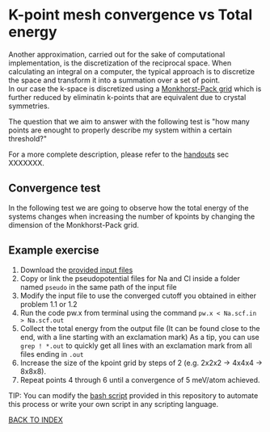 # K-point mesh convergence vs Total energy

Another approximation, carried out for the sake of computational implementation, is the discretization of the reciprocal space.
When calculating an integral on a computer, the typical approach is to discretize the space and transform it into a summation over a set of point.  
In our case the k-space is discretized using a [Monkhorst-Pack grid](https://doi.org/10.1103/PhysRevB.13.5188) which is further reduced by eliminatin k-points that are equivalent due to crystal symmetries.

The question that we aim to answer with the following test is "how many points are enought to properly describe my system within a certain threshold?"

For a more complete description, please refer to the [handouts](../files/handouts.pdf) sec XXXXXXX.

## Convergence test

In the following test we are going to observe how the total energy of the systems changes when increasing the number of kpoints by changing the dimension of the Monkhorst-Pack grid.

## Example exercise

1. Download the [provided input files](../files/NaCl.scf.in)
2. Copy or link the pseudopotential files for Na and Cl inside a folder named ```pseudo``` in the same path of the input file
3. Modify the input file to use the converged cutoff you obtained in either problem 1.1 or 1.2
4. Run the code pw.x from terminal using the command ```pw.x < Na.scf.in > Na.scf.out```
5. Collect the total energy from the output file (It can be found close to the end, with a line starting with an exclamation mark)
  As a tip, you can use ```grep ! *.out``` to quickly get all lines with an exclamation mark from all files ending in ```.out```
6. Increase the size of the kpoint grid by steps of 2 (e.g.  2x2x2 -> 4x4x4 -> 8x8x8).
7. Repeat points 4 through 6 until a convergence of 5 meV/atom achieved.

TIP: You can modify the [bash script](../files/script.sh) provided in this repository to automate this process or write your own script in any scripting language.

[BACK TO INDEX](../README.md)